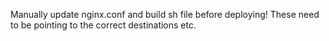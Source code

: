 Manually update nginx.conf and build sh file before deploying! These need to be pointing to the correct destinations etc.